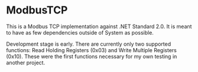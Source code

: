 # ModbusTCP

This is a Modbus TCP implementation against .NET Standard 2.0.  It is meant to have as few dependencies outside of System as possible.

Development stage is early.  There are currently only two supported functions: Read Holding Registers (0x03) and Write Multiple Registers (0x10).  These were the first functions necessary for my own testing in another project.
